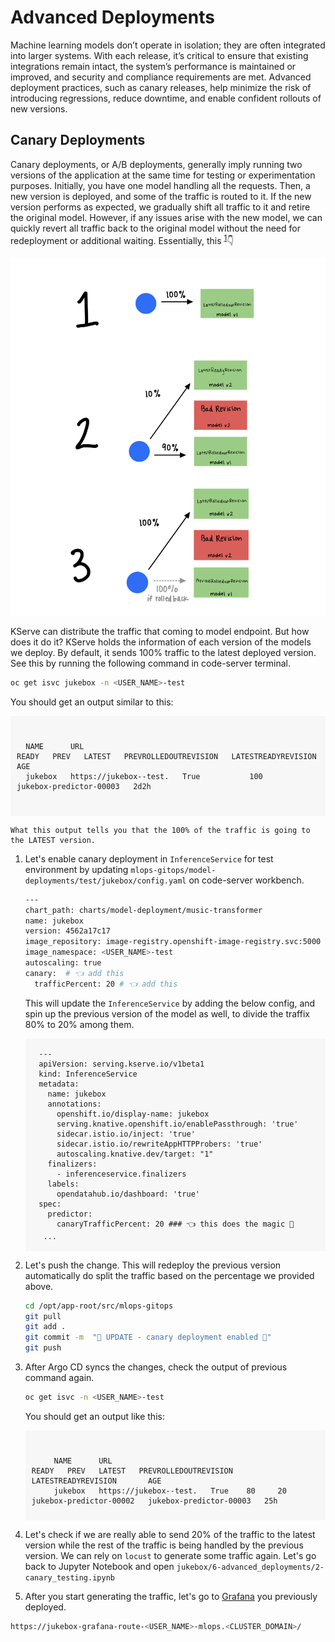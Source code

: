 # Advanced Deployments

Machine learning models don’t operate in isolation; they are often integrated into larger systems. With each release, it’s critical to ensure that existing integrations remain intact, the system’s performance is maintained or improved, and security and compliance requirements are met. Advanced deployment practices, such as canary releases, help minimize the risk of introducing regressions, reduce downtime, and enable confident rollouts of new versions.

## Canary Deployments

Canary deployments, or A/B deployments, generally imply running two versions of the application at the same time for testing or experimentation purposes. Initially, you have one model handling all the requests. Then, a new version is deployed, and some of the traffic is routed to it. If the new version performs as expected, we gradually shift all traffic to it and retire the original model. However, if any issues arise with the new model, we can quickly revert all traffic back to the original model without the need for redeployment or additional waiting. Essentially, this <sup>[1](https://kserve.github.io/website/latest/modelserving/v1beta1/rollout/canary/)</sup>👇 

![canary-diagram.png](./images/canary-diagram.png)

KServe can distribute the traffic that coming to model endpoint. But how does it do it? KServe holds the information of each version of the models we deploy. By default, it sends 100% traffic to the latest deployed version. See this by running the following command in code-server terminal.

  ```bash
  oc get isvc jukebox -n <USER_NAME>-test
  ```

  You should get an output similar to this:

  <div class="highlight" style="background: #f7f7f7; overflow-x: auto; padding: 10px;">
  <pre><code class="language-bash">
  NAME      URL                                                                          READY   PREV   LATEST   PREVROLLEDOUTREVISION   LATESTREADYREVISION       AGE
  jukebox   https://jukebox-<USER_NAME>-test.<CLUSTER_DOMAIN>   True           100                              jukebox-predictor-00003   2d2h
    </code></pre></div>

    What this output tells you that the 100% of the traffic is going to the LATEST version.

1. Let's enable canary deployment in `InferenceService` for test environment by updating `mlops-gitops/model-deployments/test/jukebox/config.yaml` on code-server workbench.

    ```bash
    ---
    chart_path: charts/model-deployment/music-transformer
    name: jukebox
    version: 4562a17c17
    image_repository: image-registry.openshift-image-registry.svc:5000
    image_namespace: <USER_NAME>-test
    autoscaling: true
    canary:  # 👈 add this
      trafficPercent: 20 # 👈 add this
    ```

    This will update the `InferenceService` by adding the below config, and spin up the previous version of the model as well, to divide the traffix 80% to 20% among them. 

    <div class="highlight" style="background: #f7f7f7">
    <pre><code class="language-yaml">
      ---
      apiVersion: serving.kserve.io/v1beta1
      kind: InferenceService
      metadata:
        name: jukebox
        annotations:
          openshift.io/display-name: jukebox
          serving.knative.openshift.io/enablePassthrough: 'true'
          sidecar.istio.io/inject: 'true'
          sidecar.istio.io/rewriteAppHTTPProbers: 'true'
          autoscaling.knative.dev/target: "1"
        finalizers:
          - inferenceservice.finalizers
        labels:
          opendatahub.io/dashboard: 'true'
      spec:
        predictor:
          canaryTrafficPercent: 20 ### 👈 this does the magic 🔮
       ...
    </code></pre></div>


2. Let's push the change. This will redeploy the previous version automatically do split the traffic based on the percentage we provided above. 

    ```bash
    cd /opt/app-root/src/mlops-gitops
    git pull
    git add .
    git commit -m  "🦜 UPDATE - canary deployment enabled 🦜"
    git push
    ```

3. After Argo CD syncs the changes, check the output of previous command again.
   
    ```bash
    oc get isvc -n <USER_NAME>-test
    ```

    You should get an output like this:

    <div class="highlight" style="background: #f7f7f7; overflow-x: auto; padding: 10px;">
    <pre><code class="language-bash">
        NAME      URL                                                                           READY   PREV   LATEST   PREVROLLEDOUTREVISION     LATESTREADYREVISION       AGE
        jukebox   https://jukebox-<USER_NAME>-test.<CLUSTER_DOMAIN>   True    80     20       jukebox-predictor-00002   jukebox-predictor-00003   25h
   </code></pre></div>


4. Let's check if we are really able to send 20% of the traffic to the latest version while the rest of the traffic is being handled by the previous version. We can rely on `locust` to generate some traffic again. Let's go back to Jupyter Notebook and open `jukebox/6-advanced_deployments/2-canary_testing.ipynb`

5. After you start generating the traffic, let's go to [Grafana](https://jukebox-grafana-route-<USER_NAME>-mlops.<CLUSTER_DOMAIN>/) you previously deployed.

  ```bash
  https://jukebox-grafana-route-<USER_NAME>-mlops.<CLUSTER_DOMAIN>/
  ```